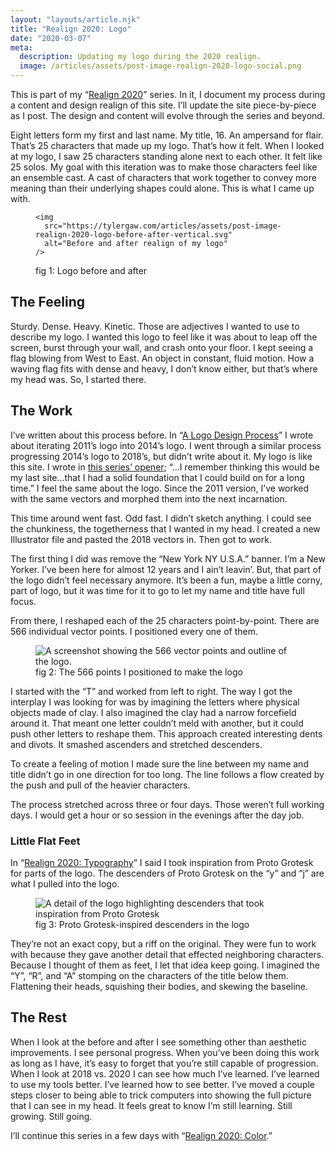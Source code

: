 ```yaml
---
layout: "layouts/article.njk"
title: "Realign 2020: Logo"
date: "2020-03-07"
meta:
  description: Updating my logo during the 2020 realign.
  image: /articles/assets/post-image-realign-2020-logo-social.png
---
```


<p class="entry-intro">
  This is part of my “<a href="https://tylergaw.com/articles/realign-2020"
    >Realign 2020</a
  >” series. In it, I document my process during a content and design realign of
  this site. I’ll update the site piece-by-piece as I post. The design and
  content will evolve through the series and beyond.
</p>

<p>
  Eight letters form my first and last name. My title, 16. An ampersand for
  flair. That’s 25 characters that made up my logo. That’s how it felt. When I
  looked at my logo, I saw 25 characters standing alone next to each other. It
  felt like 25 solos. My goal with this iteration was to make those characters
  feel like an ensemble cast. A cast of characters that work together to convey
  more meaning than their underlying shapes could alone. This is what I came up
  with.
</p>
<figure>
  <picture>
    <source
      srcset="
        https://tylergaw.com/articles/assets/post-image-realign-2020-logo-before-after.svg
      "
      media="(min-width: 47.5em)"
    />

    <img
      src="https://tylergaw.com/articles/assets/post-image-realign-2020-logo-before-after-vertical.svg"
      alt="Before and after realign of my logo"
    />

  </picture>

  <figcaption>fig 1: Logo before and after</figcaption>
</figure>

<h2>The Feeling</h2>
<p>
  Sturdy. Dense. Heavy. Kinetic. Those are adjectives I wanted to use to
  describe my logo. I wanted this logo to feel like it was about to leap off the
  screen, burst through your wall, and crash onto your floor. I kept seeing a
  flag blowing from West to East. An object in constant, fluid motion. How a
  waving flag fits with dense and heavy, I don’t know either, but that’s where
  my head was. So, I started there.
</p>

<h2>The Work</h2>
<p>
  I’ve written about this process before. In “<a
    href="https://tylergaw.com/articles/a-logo-design-process/"
    >A Logo Design Process</a
  >” I wrote about iterating 2011’s logo into 2014’s logo. I went through a
  similar process progressing 2014’s logo to 2018’s, but didn’t write about it.
  My logo is like this site. I wrote in
  <a href="https://tylergaw.com/articles/realign-2020/">this series’ opener</a>;
  “…I remember thinking this would be my last site…that I had a solid foundation
  that I could build on for a long time.” I feel the same about the logo. Since
  the 2011 version, I’ve worked with the same vectors and morphed them into the
  next incarnation.
</p>

<p>
  This time around went fast. Odd fast. I didn’t sketch anything. I could see
  the chunkiness, the togetherness that I wanted in my head. I created a new
  Illustrator file and pasted the 2018 vectors in. Then got to work.
</p>

<p>
  The first thing I did was remove the “New York NY U.S.A.” banner. I’m a New
  Yorker. I’ve been here for almost 12 years and I ain’t leavin’. But, that part
  of the logo didn’t feel necessary anymore. It’s been a fun, maybe a little
  corny, part of logo, but it was time for it to go to let my name and title
  have full focus.
</p>

<p>
  From there, I reshaped each of the 25 characters point-by-point. There are 566
  individual vector points. I positioned every one of them.
</p>

<figure>
  <picture>
    <source
      srcset="
        https://tylergaw.com/articles/assets/post-image-realign-2020-logo-points.webp
      "
      type="image/webp"
    />
    <source
      srcset="
        https://tylergaw.com/articles/assets/post-image-realign-2020-logo-points.jpg
      "
      type="image/jpeg"
    />
    <img
      src="https://tylergaw.com/articles/assets/post-image-realign-2020-logo-points.jpg"
      alt="A screenshot showing the 566 vector points and outline of the logo."
    />
  </picture>

  <figcaption>fig 2: The 566 points I positioned to make the logo</figcaption>
</figure>

<p>
  I started with the “T” and worked from left to right. The way I got the
  interplay I was looking for was by imagining the letters where physical
  objects made of clay. I also imagined the clay had a narrow forcefield around
  it. That meant one letter couldn’t meld with another, but it could push other
  letters to reshape them. This approach created interesting dents and divots.
  It smashed ascenders and stretched descenders.
</p>

<p>
  To create a feeling of motion I made sure the line between my name and title
  didn’t go in one direction for too long. The line follows a flow created by
  the push and pull of the heavier characters.
</p>

<p>
  The process stretched across three or four days. Those weren’t full working
  days. I would get a hour or so session in the evenings after the day job.
</p>

<h3>Little Flat Feet</h3>
<p>
  In “<a href="https://tylergaw.com/articles/realign-2020-typography/"
    >Realign 2020: Typography</a
  >” I said I took inspiration from Proto Grotesk for parts of the logo. The
  descenders of Proto Grotesk on the “y” and “j” are what I pulled into the
  logo.
</p>

<figure>
  <picture>
    <img
      src="https://tylergaw.com/articles/assets/post-image-realign-2020-logo-feet.svg"
      alt="A detail of the logo highlighting descenders that took inspiration from Proto Grotesk"
    />
  </picture>

  <figcaption>fig 3: Proto Grotesk-inspired descenders in the logo</figcaption>
</figure>

<p>
  They’re not an exact copy, but a riff on the original. They were fun to work
  with because they gave another detail that effected neighboring characters.
  Because I thought of them as feet, I let that idea keep going. I imagined the
  “Y”, “R”, and “A” stomping on the characters of the title below them.
  Flattening their heads, squishing their bodies, and skewing the baseline.
</p>

<h2>The Rest</h2>
<p>
  When I look at the before and after I see something other than aesthetic
  improvements. I see personal progress. When you’ve been doing this work as
  long as I have, it’s easy to forget that you’re still capable of progression.
  When I look at 2018 vs. 2020 I can see how much I’ve learned. I’ve learned to
  use my tools better. I’ve learned how to see better. I’ve moved a couple steps
  closer to being able to trick computers into showing the full picture that I
  can see in my head. It feels great to know I’m still learning. Still growing.
  Still going.
</p>

<p>
  I’ll continue this series in a few days with “<a
    href="https://tylergaw.com/articles/realign-2020-color"
    >Realign 2020: Color</a
  >.”
</p>

